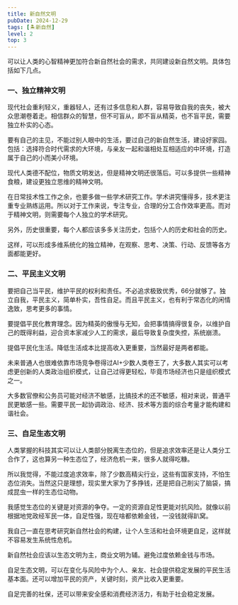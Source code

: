 ```yaml
---
title: 新自然文明
pubDate: 2024-12-29
tags: [🏝新自然]
level: 2
top: 3
---
```


可以让人类的心智精神更加符合新自然社会的需求，共同建设新自然文明。具体包括如下几点。

### 一、独立精神文明

现代社会重利轻义，重器轻人，还有过多信息和人群，容易导致自我的丧失，被大众思潮卷着走。相信群众的智慧，但不可盲从，即不盲从精英，也不盲平民，需要独立朴实的心态。

要有自己的主见，不能过别人眼中的生活，要过自己的新自然生活，建设好家园。包括：选择符合时代需求的大环境，与亲友一起和谐相处互相适应的中环境，打造属于自己的小而美小环境。

现代人类德不配位，物质文明发达，但是精神文明还很落后。可以多提供一些精神食粮，建设更独立思维的精神文明。

在日常技术性工作之余，也要多做一些学术研究工作。学术讲究懂得多，技术更注重专业熟练运用。所以对于工作来说，专注专业，合理的分工合作效率更高。而对于精神文明，则需要每个人独立的学术研究。

另外，历史很重要，每个人都应该多多关注历史，包括个人的历史和社会的历史。

这样，可以形成多维系统化的独立精神，在观察、思考、决策、行动、反馈等各方面都能更好。

### 二、平民主义文明

要把自己当平民，维护平民的权利和责任。不必追求极致优秀，66分就够了。独立自我，平民主义，简单朴实，吾性自足。而且平民主义，也有利于常态化的闲情逸致，思考更多的事情。

要提倡平民化教育理念。因为精英的傲慢与无知，会把事情搞得很复杂，以维护自己的既得利益，迎合资本家减少人工的需求，最后导致复杂度失控，系统崩溃。

提倡平民化生活。降低生活成本比提高收入更重要，当然最好是两者都能。

未来普通人也很难依靠市场竞争卷得过AI+少数人类卷王了，大多数人其实可以考虑更创新的人类政治组织模式，让自己过得更轻松，毕竟市场经济也只是组织模式之一。

大多数官僚和公务员可能对经济不敏感，比搞技术的还不敏感，相对来说，普通平民更敏感一些。需要平民一起协调政治、经济、技术等方面的综合考量才能构建和谐社会。

### 三、自足生态文明

人类掌握的科技其实可以让人类部分脱离生态位的，但是追求效率还是让人类分工合作了，这也算另一种生态位了，经济危机一来，很多人就得吃糠。

所以我觉得，不能过度追求效率，除了少数高精尖行业，这些有国家支持，不怕生态位消失。当然这只是理想，现实里大家为了多挣钱，还是把自己削尖了脑袋，搞成昆虫一样的生态位动物。

我感觉生态位的关键是对资源的争夺。一定的资源自足性更能对抗风险。就像以前根据地党政经军民一体，自足性强，现在啥都依赖金钱，一没钱就得趴窝。

我自己一直在思考研究新自然社会的构建，让个人生活和社会环境更自足，这样就不容易发生系统性危机。

新自然社会应该以生态文明为主，商业文明为辅。避免过度依赖金钱与市场。

自足生态文明，可以在变化与风险中为个人、亲友、社会提供稳定发展的平民生活基本面。还可以增加平民的资产，关键时刻，资产比收入更重要。

自足完善的社保，还可以带来安全感和消费经济活力，有助于社会稳定发展。
